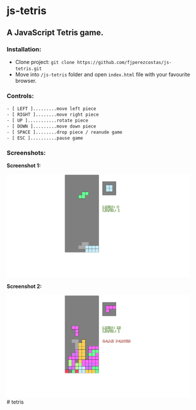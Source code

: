 # js-tetris

## A JavaScript Tetris game.

### Installation:

- Clone project: `git clone https://github.com/fjperezcostas/js-tetris.git`<br>
- Move into `/js-tetris` folder and open `index.html` file with your favourite browser.

### Controls:

```
- [ LEFT ].........move left piece
- [ RIGHT ]........move right piece
- [ UP ]...........rotate piece
- [ DOWN ].........move down piece
- [ SPACE ]........drop piece / reanude game
- [ ESC ]..........pause game
```

### Screenshots:

**Screenshot 1:**

<img src="https://github.com/fjperezcostas/js-tetris/blob/master/assets/js-tetris-screenshot-01.png" width="500" height="281"/>

**Screenshot 2:**

<img src="https://github.com/fjperezcostas/js-tetris/blob/master/assets/js-tetris-screenshot-02.png" width="500" height="281"/>
# tetris
